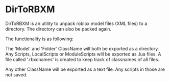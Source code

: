 DirToRBXM
=========

DirToRBXM is an utility to unpack roblox model files (XML files) to a directory. The directory can also be packed again.

The functionality is as following:

The 'Model' and 'Folder' ClassName will both be exported as a directory. Any Scripts, LocalScripts or ModuleScripts will be exported as .lua files.
A file called '.rbxcnames' is created to keep track of classnames of all files.

Any other ClassName will be exported as a text file. Any scripts in those are not saved.


